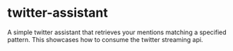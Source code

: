 # twitter-assistant
A simple twitter assistant that retrieves your mentions matching a specified pattern. This showcases how to consume the twitter streaming api.
